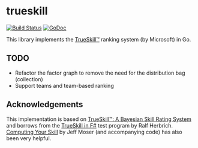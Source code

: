 # trueskill

[![Build Status](https://travis-ci.org/mafredri/go-trueskill.svg)](https://travis-ci.org/mafredri/go-trueskill) [![GoDoc](https://godoc.org/mafredri/go-trueskill?status.svg)](https://godoc.org/github.com/mafredri/go-trueskill)

This library implements the [TrueSkill™](http://research.microsoft.com/en-us/projects/trueskill/) ranking system (by Microsoft) in Go.

## TODO

* Refactor the factor graph to remove the need for the distribution bag (collection)
* Support teams and team-based ranking

## Acknowledgements

This implementation is based on [TrueSkill™: A Bayesian Skill Rating System](http://research.microsoft.com/apps/pubs/default.aspx?id=67956) and borrows from the [TrueSkill in F#](http://blogs.technet.com/b/apg/archive/2008/06/16/trueskill-in-f.aspx) test program by Ralf Herbrich. [Computing Your Skill](http://www.moserware.com/2010/03/computing-your-skill.html) by Jeff Moser (and accompanying code) has also been very helpful.
